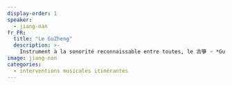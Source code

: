 ```yaml
---
display-order: 1
speaker:
  - jiang-nan
fr_FR:
  title: "Le GuZheng"
  description: >-
    Instrument à la sonorité reconnaissable entre toutes, le 古箏 - *GuZheng* est un des plus vieux instruments de musique de Chine. Son nom se compose de deux caractères : Gu qui signifie ancien et Zheng « bambou qui soutient » autre nom de la cithare. C’est un objet magnifique, chef d’oeuvre de lutherie dont les plus belles pièces sont faites en bambou pour le corps et en soie et jade pour les cordes et les chevalets. C’était à l’origine un instrument d’orchestre que l’on jouait avec d’autres instruments. Ce n’est que tardivement, au XIX<sup>e</sup> siècle qu’il est devenu un instrument soliste. Jiang Nan viendra présenter son compagnon et faire retentir ses notes au rythme des dégustations.
image: jiang-nan
categories:
  - interventions musicales itinérantes
---
```

